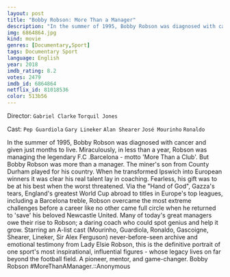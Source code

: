 ```yaml
---
layout: post
title: "Bobby Robson: More Than a Manager"
description: "In the summer of 1995, Bobby Robson was diagnosed with cancer and given just months to live. Miraculously, in less than a year, Robson was managing the legendary F.C .Barcelona - motto 'More Than a Club'. But Bobby Robson was more than a manager. The miner's son from County Durham played for his country. When he transformed Ipswich into European winners it was clear his real talent lay in coaching. Fearless, his gift was to be at his best when the worst threatened. Via the Hand of God, Gazza's tear.."
img: 6864864.jpg
kind: movie
genres: [Documentary,Sport]
tags: Documentary Sport 
language: English
year: 2018
imdb_rating: 8.2
votes: 2479
imdb_id: 6864864
netflix_id: 81018536
color: 513b56
---
```

Director: `Gabriel Clarke` `Torquil Jones`  

Cast: `Pep Guardiola` `Gary Lineker` `Alan Shearer` `José Mourinho` `Ronaldo` 

In the summer of 1995, Bobby Robson was diagnosed with cancer and given just months to live. Miraculously, in less than a year, Robson was managing the legendary F.C .Barcelona - motto 'More Than a Club'. But Bobby Robson was more than a manager. The miner's son from County Durham played for his country. When he transformed Ipswich into European winners it was clear his real talent lay in coaching. Fearless, his gift was to be at his best when the worst threatened. Via the "Hand of God", Gazza's tears, England's greatest World Cup abroad to titles in Europe's top leagues, including a Barcelona treble, Robson overcame the most extreme challenges before a career like no other came full circle when he returned to 'save' his beloved Newcastle United. Many of today's great managers owe their rise to Robson; a daring coach who could spot genius and help it grow. Starring an A-list cast (Mourinho, Guardiola, Ronaldo, Gascoigne, Shearer, Lineker, Sir Alex Ferguson) never-before-seen archive and emotional testimony from Lady Elsie Robson, this is the definitive portrait of one sport's most inspirational, influential figures - whose legacy lives on far beyond the football field. A pioneer, mentor, and game-changer. Bobby Robson #MoreThanAManager.::Anonymous